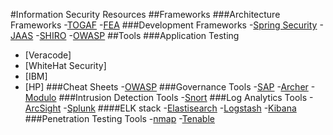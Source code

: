 #Information Security Resources
##Frameworks
###Architecture Frameworks
-[TOGAF](http://www.opengroup.org/togaf)
-[FEA](http://www.whitehouse.gov/omb/e-gov/fea)
###Development Frameworks
-[Spring Security](http://projects.spring.io/spring-security/)
-[JAAS](http://www.oracle.com/technetwork/java/javase/jaas/index.html)
-[SHIRO](http://shiro.apache.org/)
-[OWASP](https://www.owasp.org/index.php/Category:OWASP_Enterprise_Security_API)
##Tools
###Application Testing
- [Veracode]
- [WhiteHat Security]
- [IBM]
- [HP]
###Cheat Sheets
-[OWASP](https://www.owasp.org/index.php/OWASP_Cheat_Sheet_Series)
###Governance Tools
-[SAP](http://www.sap.com/pc/analytics/governance-risk-compliance.html)
-[Archer](http://www.emc.com/security/rsa-archer.htm)
-[Modulo](http://modulo.com/)
###Intrusion Detection Tools
-[Snort](www.snort.org)
###Log Analytics Tools
-[ArcSight](http://www8.hp.com/us/en/software-solutions/arcsight-esm-enterprise-security-management)
-[Splunk](http://www.splunk.com)
####ELK stack
-[Elastisearch](http://www.elasticsearch.org/)
-[Logstash](http://logstash.net/)
-[Kibana](http://www.elasticsearch.org/overview/kibana/)
###Penetration Testing Tools
-[nmap](www.nmap.org)
-[Tenable](www.tenable.com)
